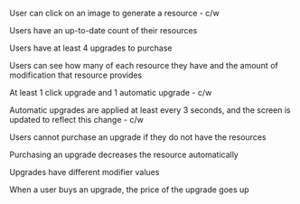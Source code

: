 User can click on an image to generate a resource - c/w

Users have an up-to-date count of their resources

Users have at least 4 upgrades to purchase

Users can see how many of each resource they have and the amount of
modification that resource provides

At least 1 click upgrade and 1 automatic upgrade - c/w

Automatic upgrades are applied at least every 3 seconds, and the screen is updated to reflect this change - c/w

Users cannot purchase an upgrade if they do not have the resources

Purchasing an upgrade decreases the resource automatically

Upgrades have different modifier values

When a user buys an upgrade, the price of the upgrade goes up
